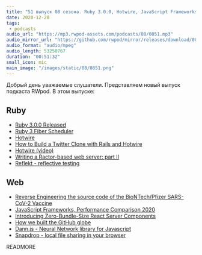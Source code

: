 ```yaml
---
title: "51 выпуск 08 сезона. Ruby 3.0.0, Hotwire, JavaScript Frameworks, Performance Comparison 2020, Dann.js и прочее"
date: 2020-12-28
tags:
 - podcasts
audio_url: "https://mp3.rwpod-assets.com/podcasts/08/0851.mp3"
audio_mirror_url: "https://github.com/rwpod/mirror/releases/download/08.51/0851.mp3"
audio_format: "audio/mpeg"
audio_length: 53250767
duration: "00:51:32"
small_icon: mic
main_image: "/images/static/08/0851.png"
---
```


Добрый день уважаемые слушатели. Представляем новый выпуск подкаста RWpod. В этом выпуске:

## Ruby

 - [Ruby 3.0.0 Released](https://www.ruby-lang.org/en/news/2020/12/25/ruby-3-0-0-released/)
 - [Ruby 3 Fiber Scheduler](https://coderemixer.com/2020/12/22/ruby-3-fiber-scheduler-evt-dev-log-en/)
 - [Hotwire](https://hotwire.dev/)
 - [How to Build a Twitter Clone with Rails and Hotwire](https://robrace.dev/build-a-twitter-clone-with-rails-hotwire/)
 - [Hotwire (video)](https://www.driftingruby.com/episodes/hotwire)
 - [Writing a Ractor-based web server: part II](https://kirshatrov.com/2020/12/27/ractor-web-server-part-two/)
 - [Reflekt - reflective testing](https://github.com/refIekt/reflekt)

## Web

 - [Reverse Engineering the source code of the BioNTech/Pfizer SARS-CoV-2 Vaccine](https://berthub.eu/articles/posts/reverse-engineering-source-code-of-the-biontech-pfizer-vaccine/)
 - [JavaScript Frameworks, Performance Comparison 2020](https://medium.com/javascript-in-plain-english/javascript-frameworks-performance-comparison-2020-cd881ac21fce)
 - [Introducing Zero-Bundle-Size React Server Components](https://reactjs.org/blog/2020/12/21/data-fetching-with-react-server-components.html)
 - [How we built the GitHub globe](https://github.blog/2020-12-21-how-we-built-the-github-globe/)
 - [Dann.js - Neural Network library for Javascript](https://dannjs.org/)
 - [Snapdrop - local file sharing in your browser](https://github.com/RobinLinus/snapdrop)

READMORE
